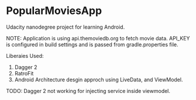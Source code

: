 # PopularMoviesApp
Udacity nanodegree project for learning Android.

NOTE:
Application is using api.themoviedb.org to fetch movie data. API_KEY is configured in build settings and is passed from gradle.properties file.

Liberaies Used:
1) Dagger 2
2) RatroFit
3) Android Architecture desgin approch using LiveData, and ViewModel.


TODO:
Dagger 2 not working for injecting service inside viewmodel.
